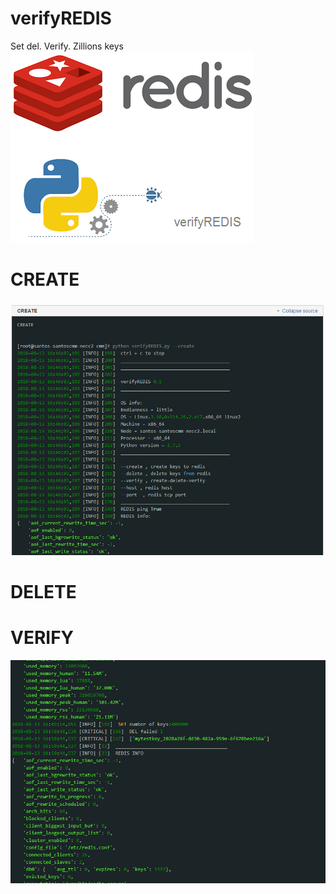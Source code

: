 # verifyREDIS
Set del. Verify. Zillions keys
![](https://github.com/valdemarpavesi/verifyREDIS/blob/master/verifyREDIS.png)

# CREATE 
![](https://github.com/valdemarpavesi/verifyREDIS/blob/master/create.png)

# DELETE

# VERIFY
![](https://github.com/valdemarpavesi/verifyREDIS/blob/master/verify.png)
